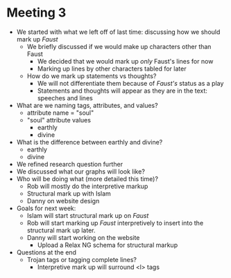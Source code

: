 # Meeting 3

* We started with what we left off of last time: discussing how we should mark up _Faust_
  * We briefly discussed if we would make up characters other than Faust
    * We decided that we would mark up _only_ Faust's lines for now
    * Marking up lines by other characters tabled for later
  * How do we mark up statements vs thoughts?
    * We will not differentiate them because of _Faust's_ status as a play
    * Statements and thoughts will appear as they are in the text: speeches and lines
* What are we naming tags, attributes, and values?
  * attribute name = "soul"
  * "soul" attribute values
    * earthly
    * divine
* What is the difference between earthly and divine?
  * earthly
  * divine
* We refined research question further
* We discussed what our graphs will look like?
* Who will be doing what (more detailed this time)?
  * Rob will mostly do the interpretive markup
  * Structural mark up with Islam
  * Danny on website design
* Goals for next week:
  * Islam will start structural mark up on _Faust_
  * Rob will start marking up _Faust_ interpretively to insert into the structural mark up later.
  * Danny will start working on the website
    * Upload a Relax NG schema for structural markup
* Questions at the end
  * Trojan tags or tagging complete lines?
    * Interpretive mark up will surround &lt;l> tags